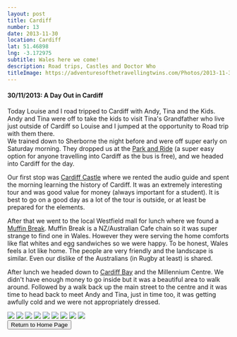 ```yaml
---
layout: post
title: Cardiff
number: 13
date: 2013-11-30
location: Cardiff
lat: 51.46898
lng: -3.172975
subtitle: Wales here we come!
description: Road trips, Castles and Doctor Who
titleImage: https://adventuresofthetravellingtwins.com/Photos/2013-11-30-Cardiff/cover-min.JPG
---
```


<h4>30/11/2013: A Day Out in Cardiff</h4>

Today Louise and I road tripped to Cardiff with Andy, Tina and the Kids. <br/>
Andy and Tina were off to take the kids to visit Tina's Grandfather who live just outside of Cardiff so Louise and I jumped at the opportunity to Road trip with them there.<br/>
We trained down to Sherborne the night before and were off super early on Saturday morning. They dropped us at the <a target="_blank" href="https://www.cardiff.gov.uk/ENG/resident/Parking-roads-and-travel/parking/park-and-ride/Pages/default.aspx">Park and Ride</a> (a super easy option for anyone travelling into Cardiff as the bus is free), and we headed into Cardiff for the day.

Our first stop was <a target="_blank" href="http://www.cardiffcastle.com/">Cardiff Castle</a> where we rented the audio guide and spent the morning learning the history of Cardiff. It was an extremely interesting tour and was good value for money (always important for a student). It is best to go on a good day as a lot of the tour is outside, or at least be prepared for the elements. 

After that we went to the local Westfield mall for lunch where we found a <a target="_blank" href="https://stdavidscardiff.com/eat/muffin-break">Muffin Break</a>. Muffin Break is a NZ/Australian Cafe chain so it was super strange to find one in Wales. However they were serving the home comforts like flat whites and egg sandwiches so we were happy. To be honest, Wales feels a lot like home. The people are very friendly and the landscape is similar. Even our dislike of the Australians (in Rugby at least) is shared.

After lunch we headed down to <a target="_blank" href="http://www.cardiffbay.co.uk/">Cardiff Bay</a> and the Millennium Centre. We didn't have enough money to go inside but it was a beautiful area to walk around. Followed by a walk back up the main street to the centre and it was time to head back to meet Andy and Tina, just in time too, it was getting awfully cold and we were not appropriately dressed.

<img src="https://adventuresofthetravellingtwins.com/Photos/2013-11-30-Cardiff/day11-min.JPG" class="image1">
<img src="https://adventuresofthetravellingtwins.com/Photos/2013-11-30-Cardiff/day12-min.JPG" class="image1">
<img src="https://adventuresofthetravellingtwins.com/Photos/2013-11-30-Cardiff/day13-min.JPG" class="image1">
<img src="https://adventuresofthetravellingtwins.com/Photos/2013-11-30-Cardiff/day14-min.JPG" class="image1">
<img src="https://adventuresofthetravellingtwins.com/Photos/2013-11-30-Cardiff/day15-min.JPG" class="image1">
<img src="https://adventuresofthetravellingtwins.com/Photos/2013-11-30-Cardiff/day16-min.JPG" class="image1">
<img src="https://adventuresofthetravellingtwins.com/Photos/2013-11-30-Cardiff/day17-min.JPG" class="image1">
<img src="https://adventuresofthetravellingtwins.com/Photos/2013-11-30-Cardiff/day18-min.JPG" class="image1">
<img src="https://adventuresofthetravellingtwins.com/Photos/2013-11-30-Cardiff/day19-min.JPG" class="image1">

<div class="wrapper">
  <input type="button" class="button" value="Return to Home Page" onclick="self.close()">
</div>
